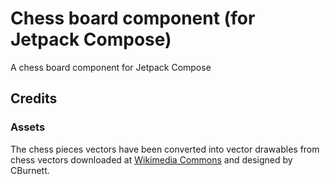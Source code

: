 # Chess board component (for Jetpack Compose)

A chess board component for Jetpack Compose

## Credits

### Assets

The chess pieces vectors have been converted into vector drawables from chess vectors downloaded at
[Wikimedia Commons](https://commons.wikimedia.org/wiki/Category:SVG_chess_pieces) and designed
by CBurnett.
